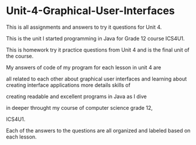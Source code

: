 # Unit-4-Graphical-User-Interfaces
This is all assignments and answers to try it questions for Unit 4.

This is the unit I started programming in Java for Grade 12 course ICS4U1.

This is homework try it practice questions from Unit 4 and is the final unit of the course.

My answers of code of my program for each lesson in unit 4 are

all related to each other about graphical user interfaces and learning about creating interface applications more details skills of

creating readable and excellent programs in Java as I dive

in deeper throught my course of computer science grade 12,

ICS4U1.

Each of the answers to the questions are all organized and labeled based on each lesson.
